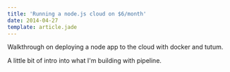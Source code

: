 ```yaml
---
title: 'Running a node.js cloud on $6/month'
date: 2014-04-27
template: article.jade
---
```


Walkthrough on deploying a node app to the cloud with docker and tutum.

A little bit of intro into what I'm building with pipeline.


